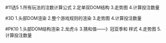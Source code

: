 

#11选5
1.所有玩法的注数计算公式
2.定单双DOM结构
3.走势图
4.计算投注数量


#3D
1.头部DOM渲染
2.整个游戏规则的渲染
3.走势图
4.计算投注数量


#PK10
1.头部DOM结构渲染
2.龙虎斗
3.猜和值——》冠亚季和 样式
4.走势图
5.计算投注数量







